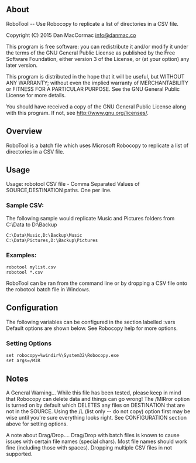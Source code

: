 ## About
RoboTool -- Use Robocopy to replicate a list of directories in a CSV file.

Copyright (C) 2015 Dan MacCormac <info@danmac.co>

This program is free software: you can redistribute it and/or modify
it under the terms of the GNU General Public License as published by
the Free Software Foundation, either version 3 of the License, or
(at your option) any later version.

This program is distributed in the hope that it will be useful,
but WITHOUT ANY WARRANTY; without even the implied warranty of
MERCHANTABILITY or FITNESS FOR A PARTICULAR PURPOSE.  See the
GNU General Public License for more details.

You should have received a copy of the GNU General Public License
along with this program.  If not, see <http://www.gnu.org/licenses/>.


## Overview
RoboTool is a batch file which uses Microsoft Robocopy to replicate a list of directories in a CSV file.

## Usage
Usage: robotool  <CSV file>
  CSV file - Comma Separated Values of SOURCE,DESTINATION paths. One per line.

### Sample CSV:

The following sample would replicate Music and Pictures folders from C:\Data to D:\Backup

	C:\Data\Music,D:\Backup\Music
	C:\Data\Pictures,D:\Backup\Pictures

### Examples:

	robotool mylist.csv 
	robotool *.csv

RoboTool can be ran from the command line or by dropping a CSV file onto the robotool batch file in Windows.

## Configuration

The following variables can be configured in the section labelled :vars 
Default options are shown below. See Robocopy help for more options.

### Setting Options

	set robocopy=%windir%\System32\Robocopy.exe
	set args=/MIR


## Notes

A General Warning...
While this file has been tested, please keep in mind that Robocopy can delete data and things can go wrong!
The /MIRror option is turned on by default which DELETES any files on DESTINATION that are not in the SOURCE.
Using the /L (list only -- do not copy) option first may be wise until you're sure everything looks right.
See CONFIGURATION section above for setting options.

A note about Drag/Drop....
Drag/Drop with batch files is known to cause issues with certain file names (special chars).
Most file names should work fine (including those with spaces).
Dropping multiple CSV files in not supported. 



